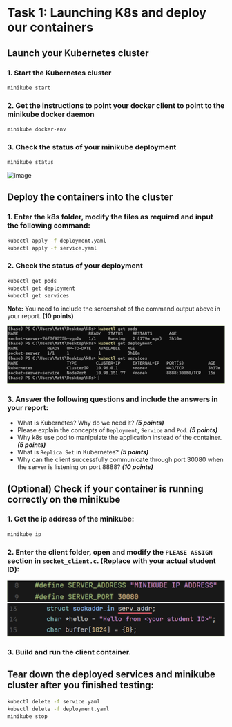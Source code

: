 # Task 1: Launching K8s and deploy our containers

## Launch your Kubernetes cluster
### 1. Start the Kubernetes cluster
```bash
minikube start
```

### 2. Get the instructions to point your docker client to point to the minikube docker daemon
```bash
minikube docker-env
```

### 3. Check the status of your minikube deployment
```bash
minikube status
```
<img width="387" height="287" alt="image" src="https://github.com/user-attachments/assets/a66162be-f31d-41fb-a3c5-b93135f2848f" />


## Deploy the containers into the cluster
### 1. Enter the k8s folder, modify the files as required and input the following command:
```bash
kubectl apply -f deployment.yaml
kubectl apply -f service.yaml
```

### 2. Check the status of your deployment
```bash
kubectl get pods
kubectl get deployment
kubectl get services
```
<div class="warning">
    <strong>Note:</strong> You need to include the screenshot of the command output above in your report. <strong>(10 points)</strong>
</div>

![](../../assets/2025-06-11-12-37-16.png)

### 3. Answer the following questions and include the answers in your report:
- What is Kubernetes? Why do we need it? ***(5 points)***
- Please explain the concepts of `Deployment`, `Service` and `Pod`. ***(5 points)***
- Why k8s use pod to manipulate the application instead of the container. ***(5 points)***
- What is `Replica Set` in Kubernetes? ***(5 points)***
- Why can the client successfully communicate through port 30080 when the server is listening on port 8888? ***(10 points)***

## (Optional) Check if your container is running correctly on the minikube
### 1. Get the ip address of the minikube:
```bash
minikube ip
```

### 2. Enter the client folder, open and modify the `PLEASE ASSIGN` section in `socket_client.c`. (Replace <your student ID> with your actual student ID):
![](../../assets/2025-06-11-12-30-32.png)
![](../../assets/2025-06-11-12-30-45.png)

### 3. Build and run the client container.

## Tear down the deployed services and minikube cluster after you finished testing:
```bash
kubectl delete -f service.yaml
kubectl delete -f deployment.yaml
minikube stop
```
